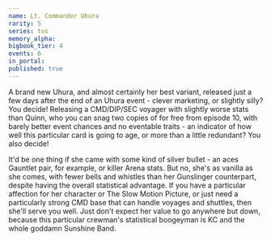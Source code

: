 ```yaml
---
name: Lt. Commander Uhura
rarity: 5
series: tos
memory_alpha:
bigbook_tier: 4
events: 6
in_portal:
published: true
---
```


A brand new Uhura, and almost certainly her best variant, released just a few days after the end of an Uhura event - clever marketing, or slightly silly? You decide! Releasing a CMD/DIP/SEC voyager with slightly worse stats than Quinn, who you can snag two copies of for free from episode 10, with barely better event chances and no eventable traits - an indicator of how well this particular card is going to age, or more than a little redundant? You also decide!

It'd be one thing if she came with some kind of silver bullet - an aces Gauntlet pair, for example, or killer Arena stats. But no, she's as vanilla as she comes, with fewer bells and whistles than her Gunslinger counterpart, despite having the overall statistical advantage. If you have a particular affection for her character or The Slow Motion Picture, or just need a particularly strong CMD base that can handle voyages and shuttles, then she'll serve you well. Just don't expect her value to go anywhere but down, because this particular crewman's statistical boogeyman is KC and the whole goddamn Sunshine Band.
